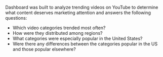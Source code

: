 
Dashboard was built to analyze trending videos on YouTube to determine what content deserves marketing attention and answers the following questions:

  - Which video categories trended most often?
  - How were they distributed among regions?
  - What categories were especially popular in the United States? 
  - Were there any differences between the categories popular in the US and those popular elsewhere?
